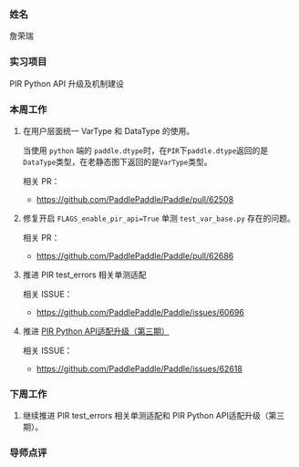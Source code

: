 ### 姓名

詹荣瑞

### 实习项目

PIR Python API 升级及机制建设

### 本周工作

1. 在用户层面统一 VarType 和 DataType 的使用。

    当使用 `python` 端的 `paddle.dtype`时，在`PIR`下`paddle.dtype`返回的是`DataType`类型，在老静态图下返回的是`VarType`类型。
    
    相关 PR：
    - https://github.com/PaddlePaddle/Paddle/pull/62508

2. 修复开启 `FLAGS_enable_pir_api=True` 单测 `test_var_base.py` 存在的问题。

    相关 PR：
    - https://github.com/PaddlePaddle/Paddle/pull/62686

3. 推进 PIR test_errors 相关单测适配
    
    相关 ISSUE：
    - https://github.com/PaddlePaddle/Paddle/issues/60696

4. 推进 [PIR Python API适配升级（第三期）](https://github.com/PaddlePaddle/Paddle/issues/62618)
    
    相关 ISSUE：
    - https://github.com/PaddlePaddle/Paddle/issues/62618

### 下周工作

1. 继续推进 PIR test_errors 相关单测适配和 PIR Python API适配升级（第三期）。

### 导师点评
